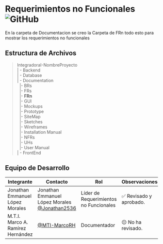 # Requerimientos no Funcionales ![GitHub](https://img.shields.io/badge/GitHub-100000?style=for-the-badge&logo=github&logoColor=white)


 En la carpeta de Documentacion se creo la Carpeta de FRn todo esto para mostrar los requerimientos no funcionales

## Estructura de Archivos

>IntegradoraI-NombreProyecto<br>
>| - Backend <br>
>| - Database<br>
>| - Documentation<br>
>&nbsp;&nbsp;|- BRs<br>
>&nbsp;&nbsp;|- FRs<br>
>&nbsp;&nbsp;|- **FRn**<br>
>&nbsp;&nbsp;|- GUI<br>
>&nbsp;&nbsp;|- Mockups<br>
>&nbsp;&nbsp;|- Prototype<br>
>&nbsp;&nbsp;|- SiteMap<br>
>&nbsp;&nbsp;|- Sketches<br>
>&nbsp;&nbsp;|- Wireframes<br>
>&nbsp;&nbsp;|- Installation Manual<br>
>&nbsp;&nbsp;|- NFRs<br>
>&nbsp;&nbsp;|- UHs<br>
>&nbsp;&nbsp;|- User Manual<br>
>| - FrontEnd


## Equipo de Desarrollo

|Integrante|Contacto|Rol|Observaciones|
|------------|--------|---|---|
|Jonathan Emmanuel López Morales|Jonathan Emmanuel López Morales [@Jonathan2536](https://github.com/Jonathan2536)|Líder de Requerimientos no Funcionales|✅ Revisado y aprobado.|
|M.T.I. Marco A. Ramírez Hernández|[@MTI-MarcoRH](https://github.com/MTI-MarcoRH)|Documentador|😐 No ha revisado.|

